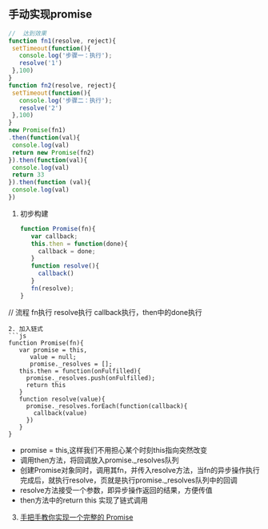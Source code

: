  ## 手动实现promise
 ```js
//  达到效果
function fn1(resolve, reject){
  setTimeout(function(){
    console.log('步骤一：执行');
    resolve('1')
  },100)
}
function fn2(resolve, reject){
  setTimeout(function(){
    console.log('步骤二：执行');
    resolve('2')
  },100)
}
new Promise(fn1)
.then(function(val){
  console.log(val)
  return new Promise(fn2)
}).then(function(val){
  console.log(val)
  return 33
}).then(function (val){
  console.log(val)
})
 ```
1. 初步构建
   ```js
   function Promise(fn){
      var callback;
      this.then = function(done){
        callback = done;
      }
      function resolve(){
        callback()
      }
      fn(resolve);
   }
  //  流程 fn执行 resolve执行 callback执行，then中的done执行
   ```
2. 加入链式
   ```js
   function Promise(fn){
      var promise = this,
         value = null;
         promise._resolves = [];
      this.then = function(onFulfilled){
        promise._resolves.push(onFulfilled);
        return this
      }
      function resolve(value){
        promise._resolves.forEach(function(callback){
          callback(value)
        })
      }
   }
   ```
  - promise = this,这样我们不用担心某个时刻this指向突然改变
  - 调用then方法，将回调放入promise._resolves队列
  - 创建Promise对象同时，调用其fn，并传入resolve方法，当fn的异步操作执行完成后，就执行resolve，页就是执行promise._resolves队列中的回调
  - resolve方法接受一个参数，即异步操作返回的结果，方便传值
  - then方法中的return this 实现了链式调用

3. [手把手教你实现一个完整的 Promise](https://www.cnblogs.com/huansky/p/6064402.html)
